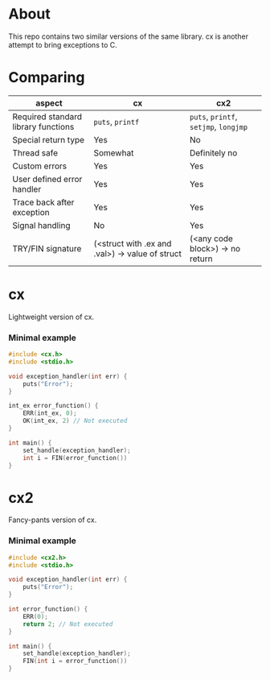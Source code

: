 # About
This repo contains two similar versions of the same library.
cx is another attempt to bring exceptions to C.

# Comparing
|aspect|cx | cx2 |
|------|---|-----|
|Required standard library functions|`puts`, `printf`|`puts`, `printf`, `setjmp`, `longjmp`|
|Special return type|Yes|No|
|Thread safe|Somewhat|Definitely no|
|Custom errors|Yes|Yes|
|User defined error handler|Yes|Yes|
|Trace back after exception|Yes|Yes|
|Signal handling|No|Yes|
|TRY/FIN signature|(\<struct with .ex and .val\>) -> value of struct|(\<any code block\>) -> no return|

# cx
Lightweight version of cx.

### Minimal example
```c
#include <cx.h>
#include <stdio.h>

void exception_handler(int err) {
    puts("Error");
}

int_ex error_function() {
    ERR(int_ex, 0);
    OK(int_ex, 2) // Not executed
}

int main() {
    set_handle(exception_handler);
    int i = FIN(error_function())
}
```

# cx2
Fancy-pants version of cx.

### Minimal example
```c
#include <cx2.h>
#include <stdio.h>

void exception_handler(int err) {
    puts("Error");
}

int error_function() {
    ERR(0);
    return 2; // Not executed
}

int main() {
    set_handle(exception_handler);
    FIN(int i = error_function())
}
```

